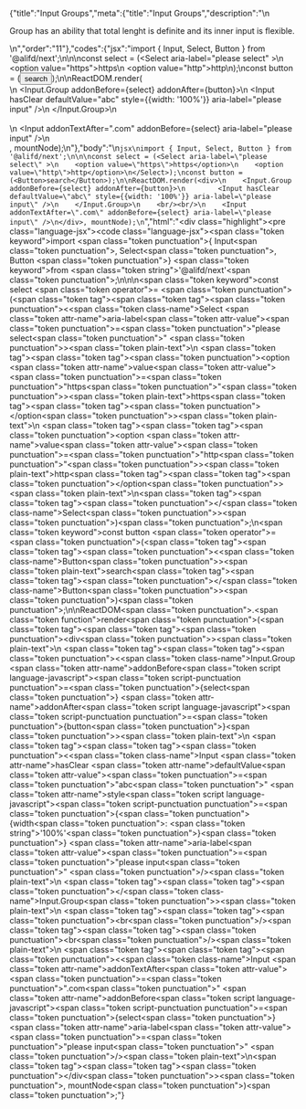 {"title":"Input Groups","meta":{"title":"Input Groups","description":"\n<p>Group has an ability that total lenght is definite and its inner input is  flexible.</p>\n","order":"11"},"codes":{"jsx":"import { Input, Select, Button } from '@alifd/next';\n\n\nconst select = (<Select aria-label=\"please select\" >\n    <option value=\"https\">https</option>\n    <option value=\"http\">http</option>\n</Select>);\nconst button = (<Button>search</Button>);\n\nReactDOM.render(<div>\n    <Input.Group addonBefore={select} addonAfter={button}>\n        <Input hasClear defaultValue=\"abc\" style={{width: '100%'}} aria-label=\"please input\" />\n    </Input.Group>\n    <br/><br/>\n    <Input addonTextAfter=\".com\" addonBefore={select} aria-label=\"please input\" />\n</div>, mountNode);\n"},"body":"\n````jsx\nimport { Input, Select, Button } from '@alifd/next';\n\n\nconst select = (<Select aria-label=\"please select\" >\n    <option value=\"https\">https</option>\n    <option value=\"http\">http</option>\n</Select>);\nconst button = (<Button>search</Button>);\n\nReactDOM.render(<div>\n    <Input.Group addonBefore={select} addonAfter={button}>\n        <Input hasClear defaultValue=\"abc\" style={{width: '100%'}} aria-label=\"please input\" />\n    </Input.Group>\n    <br/><br/>\n    <Input addonTextAfter=\".com\" addonBefore={select} aria-label=\"please input\" />\n</div>, mountNode);\n````","html":"<script>(function(){\"use strict\";\n\nvar _next = require(\"@alifd/next\");\n\nvar select = React.createElement(\n    _next.Select,\n    { \"aria-label\": \"please select\" },\n    React.createElement(\n        \"option\",\n        { value: \"https\" },\n        \"https\"\n    ),\n    React.createElement(\n        \"option\",\n        { value: \"http\" },\n        \"http\"\n    )\n);\nvar button = React.createElement(\n    _next.Button,\n    null,\n    \"search\"\n);\n\nReactDOM.render(React.createElement(\n    \"div\",\n    null,\n    React.createElement(\n        _next.Input.Group,\n        { addonBefore: select, addonAfter: button },\n        React.createElement(_next.Input, { hasClear: true, defaultValue: \"abc\", style: { width: '100%' }, \"aria-label\": \"please input\" })\n    ),\n    React.createElement(\"br\", null),\n    React.createElement(\"br\", null),\n    React.createElement(_next.Input, { addonTextAfter: \".com\", addonBefore: select, \"aria-label\": \"please input\" })\n), mountNode);})()</script><div class=\"highlight\"><pre class=\"language-jsx\"><code class=\"language-jsx\"><span class=\"token keyword\">import</span> <span class=\"token punctuation\">{</span> Input<span class=\"token punctuation\">,</span> Select<span class=\"token punctuation\">,</span> Button <span class=\"token punctuation\">}</span> <span class=\"token keyword\">from</span> <span class=\"token string\">'@alifd/next'</span><span class=\"token punctuation\">;</span>\n\n\n<span class=\"token keyword\">const</span> select <span class=\"token operator\">=</span> <span class=\"token punctuation\">(</span><span class=\"token tag\"><span class=\"token tag\"><span class=\"token punctuation\">&lt;</span><span class=\"token class-name\">Select</span></span> <span class=\"token attr-name\">aria-label</span><span class=\"token attr-value\"><span class=\"token punctuation\">=</span><span class=\"token punctuation\">\"</span>please select<span class=\"token punctuation\">\"</span></span> <span class=\"token punctuation\">></span></span><span class=\"token plain-text\">\n    </span><span class=\"token tag\"><span class=\"token tag\"><span class=\"token punctuation\">&lt;</span>option</span> <span class=\"token attr-name\">value</span><span class=\"token attr-value\"><span class=\"token punctuation\">=</span><span class=\"token punctuation\">\"</span>https<span class=\"token punctuation\">\"</span></span><span class=\"token punctuation\">></span></span><span class=\"token plain-text\">https</span><span class=\"token tag\"><span class=\"token tag\"><span class=\"token punctuation\">&lt;/</span>option</span><span class=\"token punctuation\">></span></span><span class=\"token plain-text\">\n    </span><span class=\"token tag\"><span class=\"token tag\"><span class=\"token punctuation\">&lt;</span>option</span> <span class=\"token attr-name\">value</span><span class=\"token attr-value\"><span class=\"token punctuation\">=</span><span class=\"token punctuation\">\"</span>http<span class=\"token punctuation\">\"</span></span><span class=\"token punctuation\">></span></span><span class=\"token plain-text\">http</span><span class=\"token tag\"><span class=\"token tag\"><span class=\"token punctuation\">&lt;/</span>option</span><span class=\"token punctuation\">></span></span><span class=\"token plain-text\">\n</span><span class=\"token tag\"><span class=\"token tag\"><span class=\"token punctuation\">&lt;/</span><span class=\"token class-name\">Select</span></span><span class=\"token punctuation\">></span></span><span class=\"token punctuation\">)</span><span class=\"token punctuation\">;</span>\n<span class=\"token keyword\">const</span> button <span class=\"token operator\">=</span> <span class=\"token punctuation\">(</span><span class=\"token tag\"><span class=\"token tag\"><span class=\"token punctuation\">&lt;</span><span class=\"token class-name\">Button</span></span><span class=\"token punctuation\">></span></span><span class=\"token plain-text\">search</span><span class=\"token tag\"><span class=\"token tag\"><span class=\"token punctuation\">&lt;/</span><span class=\"token class-name\">Button</span></span><span class=\"token punctuation\">></span></span><span class=\"token punctuation\">)</span><span class=\"token punctuation\">;</span>\n\nReactDOM<span class=\"token punctuation\">.</span><span class=\"token function\">render</span><span class=\"token punctuation\">(</span><span class=\"token tag\"><span class=\"token tag\"><span class=\"token punctuation\">&lt;</span>div</span><span class=\"token punctuation\">></span></span><span class=\"token plain-text\">\n    </span><span class=\"token tag\"><span class=\"token tag\"><span class=\"token punctuation\">&lt;</span><span class=\"token class-name\">Input.Group</span></span> <span class=\"token attr-name\">addonBefore</span><span class=\"token script language-javascript\"><span class=\"token script-punctuation punctuation\">=</span><span class=\"token punctuation\">{</span>select<span class=\"token punctuation\">}</span></span> <span class=\"token attr-name\">addonAfter</span><span class=\"token script language-javascript\"><span class=\"token script-punctuation punctuation\">=</span><span class=\"token punctuation\">{</span>button<span class=\"token punctuation\">}</span></span><span class=\"token punctuation\">></span></span><span class=\"token plain-text\">\n        </span><span class=\"token tag\"><span class=\"token tag\"><span class=\"token punctuation\">&lt;</span><span class=\"token class-name\">Input</span></span> <span class=\"token attr-name\">hasClear</span> <span class=\"token attr-name\">defaultValue</span><span class=\"token attr-value\"><span class=\"token punctuation\">=</span><span class=\"token punctuation\">\"</span>abc<span class=\"token punctuation\">\"</span></span> <span class=\"token attr-name\">style</span><span class=\"token script language-javascript\"><span class=\"token script-punctuation punctuation\">=</span><span class=\"token punctuation\">{</span><span class=\"token punctuation\">{</span>width<span class=\"token punctuation\">:</span> <span class=\"token string\">'100%'</span><span class=\"token punctuation\">}</span><span class=\"token punctuation\">}</span></span> <span class=\"token attr-name\">aria-label</span><span class=\"token attr-value\"><span class=\"token punctuation\">=</span><span class=\"token punctuation\">\"</span>please input<span class=\"token punctuation\">\"</span></span> <span class=\"token punctuation\">/></span></span><span class=\"token plain-text\">\n    </span><span class=\"token tag\"><span class=\"token tag\"><span class=\"token punctuation\">&lt;/</span><span class=\"token class-name\">Input.Group</span></span><span class=\"token punctuation\">></span></span><span class=\"token plain-text\">\n    </span><span class=\"token tag\"><span class=\"token tag\"><span class=\"token punctuation\">&lt;</span>br</span><span class=\"token punctuation\">/></span></span><span class=\"token tag\"><span class=\"token tag\"><span class=\"token punctuation\">&lt;</span>br</span><span class=\"token punctuation\">/></span></span><span class=\"token plain-text\">\n    </span><span class=\"token tag\"><span class=\"token tag\"><span class=\"token punctuation\">&lt;</span><span class=\"token class-name\">Input</span></span> <span class=\"token attr-name\">addonTextAfter</span><span class=\"token attr-value\"><span class=\"token punctuation\">=</span><span class=\"token punctuation\">\"</span>.com<span class=\"token punctuation\">\"</span></span> <span class=\"token attr-name\">addonBefore</span><span class=\"token script language-javascript\"><span class=\"token script-punctuation punctuation\">=</span><span class=\"token punctuation\">{</span>select<span class=\"token punctuation\">}</span></span> <span class=\"token attr-name\">aria-label</span><span class=\"token attr-value\"><span class=\"token punctuation\">=</span><span class=\"token punctuation\">\"</span>please input<span class=\"token punctuation\">\"</span></span> <span class=\"token punctuation\">/></span></span><span class=\"token plain-text\">\n</span><span class=\"token tag\"><span class=\"token tag\"><span class=\"token punctuation\">&lt;/</span>div</span><span class=\"token punctuation\">></span></span><span class=\"token punctuation\">,</span> mountNode<span class=\"token punctuation\">)</span><span class=\"token punctuation\">;</span></code></pre></div>"}